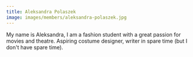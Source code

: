 ```yaml
---
title: Aleksandra Polaszek
image: images/members/aleksandra-polaszek.jpg
---
```

My name is Aleksandra, I am a fashion student with a great passion for movies and theatre. Aspiring costume designer, writer in spare time (but I don't have spare time).
